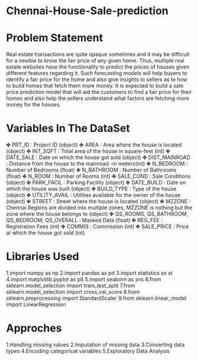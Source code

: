 # Chennai-House-Sale-prediction
# Problem Statement
Real estate transactions are quite opaque sometimes and it may be  difficult for a newbie to know the fair price of any given home.
Thus, multiple real estate websites have the functionality to predict the prices of houses given different features regarding it.
Such forecasting models will help buyers to identify a fair price for the home and also give insights to sellers as to how to build
homes that fetch them more money.
It is expected to build a sale price prediction model that will aid the customers to find a fair price for their homes
and also help the sellers understand what factors are fetching more money for the houses.
# Variables In The DataSet
   ✤ PRT_ID : Project ID (object)
   ✤ AREA : Area where the house is located (object)
   ✤ INT_SQFT : Total area of the house in square-feet (int)
   ✤ DATE_SALE : Date on which the house got sold (object)
   ✤ DIST_MAINROAD : Distance from the house to the mainroad -in meters(int)
   ✤ N_BEDROOM : Number of Bedrooms (float)
   ✤ N_BATHROOM : Number of Bathrooms (float)
   ✤ N_ROOM : Number of Rooms (int)
   ✤ SALE_COND : Sale Conditions (object)
   ✤ PARK_FACIL : Parking Facility (object)
   ✤ DATE_BUILD : Date on which the house was built (object)
   ✤ BUILD_TYPE : Type of the house (object)
   ✤ UTILITY_AVAIL : Utilities available for the owner of the house (object)
   ✤ STREET : Street where the house is located (object)
   ✤ MZZONE : Chennai Regions are divided into multiple zones, MZZONE is nothing but the zone where the house belongs to (object)
   ✤ QS_ROOMS, QS_BATHROOM, QS_BEDROOM, QS_OVERALL : Masked Data (float)
   ✤ REG_FEE : Registration Fees (int)
   ✤ COMMIS : Commission (int)
   ✤ SALE_PRICE : Price at which the house got sold (int)

# Libraries Used
1.import numpy as np
2.import pandas as pd
3.import statistics as st
4.import matplotlib.pyplot as plt
5.import seaborn as sns
6.from sklearn.model_selection import train_test_split
7.from sklearn.model_selection import cross_val_score
8.from sklearn.preprocessing import StandardScaler
9.from sklearn.linear_model import LinearRegression

# Approches
1.Handling missing values
2.Imputation of missing data
3.Converting data types
4.Encoding categorical variables
5.Exploratory Data Analysis
